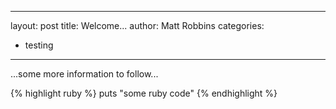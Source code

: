 
---
layout: post
title: Welcome... 
author: Matt Robbins 
categories:
- testing 
---

...some more information to follow...

{% highlight ruby %}
puts "some ruby code"
{% endhighlight %}

